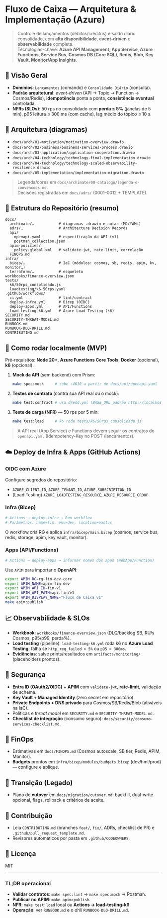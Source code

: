 # Fluxo de Caixa — Arquitetura & Implementação (Azure)

> Controle de lançamentos (débitos/créditos) e saldo diário consolidado, com **alta disponibilidade**, **event-driven** e **observabilidade** completa.  
> Tecnologias-chave: **Azure API Management, App Service, Azure Functions, Service Bus, Cosmos DB (Core SQL), Redis, Blob, Key Vault, Monitor/App Insights**.

## 🔎 Visão Geral
- **Domínios**: `Lançamentos` (comando) e `Consolidado Diário` (consulta).
- **Padrão arquitetural**: *event-driven* (API → Topic → Function → Cosmos/Redis), **idempotência** ponta a ponta, **consistência eventual** controlada.
- **NFRs (SLOs)**: 50 rps no consolidado com **perda ≤ 5%** (janelas de 5 min), p95 leitura ≤ 300 ms (com cache), lag médio do tópico ≤ 10 s.

## 🧭 Arquitetura (diagramas)
- `docs/arch/01-motivation/motivation-overview.drawio`
- `docs/arch/02-business/business-services-process.drawio`
- `docs/arch/03-application/application-cooperation.drawio`
- `docs/arch/04-technology/technology-final-implementation.drawio`
- `docs/arch/04-technology/technology-scaled-observability-resilience.drawio`
- `docs/arch/05-implementation/implementation-migration.drawio`

> Legenda/cores em `docs/archimate/00-catalogo/legenda-e-convencoes.md`.  
> Decisões registradas em `docs/adrs/` (0001–0012 + TEMPLATE).

## 📁 Estrutura do Repositório (resumo)
```
docs/
  archimate/…           # diagramas .drawio e notas (MD/YAML)
  adrs/…                # Architecture Decision Records
  api/
    openapi.yaml        # especificação da API (v1)
    postman_collection.json
  apim-policies/
    policy-global.xml   # validate-jwt, rate-limit, correlação
  FINOPS.md
infra/
  bicep/…               # IaC (módulos: cosmos, sb, redis, apim, kv, monitor…)
  terraform/…           # esqueleto
workbooks/finance-overview.json
tests/
  k6/50rps_consolidado.js
  loadtesting/k6-50rps.yaml
.github/workflows/
  ci.yml                # lint/contract
  deploy-infra.yml      # Bicep (OIDC)
  deploy-apps.yml       # API/Functions
  load-testing-k6.yml   # Azure Load Testing (k6)
SECURITY.md
SECURITY-THREAT-MODEL.md
RUNBOOK.md
RUNBOOK-DLQ-DRILL.md
CONTRIBUTING.md
```

## 🧪 Como rodar localmente (MVP)
Pré-requisitos: **Node 20+**, **Azure Functions Core Tools**, **Docker** (opcional), **k6** (opcional).

1. **Mock da API** (sem backend) com Prism:
   ```bash
   make spec:mock     # sobe :4010 a partir de docs/api/openapi.yaml
   ```
2. **Testes de contrato** (contra sua API real ou o mock):
   ```bash
   make test:contract # usa dredd.yml (BASE_URL padrão http://localhost:3000/api.fin/v1)
   ```
3. **Teste de carga (NFR)** — 50 rps por 5 min:
   ```bash
   make test:load     # k6 roda tests/k6/50rps_consolidado.js
   ```

> A API real (App Service) e Functions devem seguir os contratos do `openapi.yaml` (Idempotency-Key no POST /lancamentos).

## ☁️ Deploy de Infra & Apps (GitHub Actions)
### OIDC com Azure
Configure segredos do repositório:
- `AZURE_CLIENT_ID`, `AZURE_TENANT_ID`, `AZURE_SUBSCRIPTION_ID`
- (Load Testing) `AZURE_LOADTESTING_RESOURCE`, `AZURE_RESOURCE_GROUP`

### Infra (Bicep)
```bash
# Actions → deploy-infra → Run workflow
# Parâmetros: name=fin, env=dev, location=eastus
```
O workflow cria RG e aplica `infra/bicep/main.bicep` (cosmos, service bus, redis, storage, apim, key vault, monitor).

### Apps (API/Functions)
```bash
# Actions → deploy-apps → informar nomes dos apps (WebApp/Function)
```
Use `APIM` para importar o **OpenAPI**:
```bash
export APIM_RG=rg-fin-dev-core
export APIM_NAME=apim-fin-dev
export APIM_API_ID=fin-v1
export APIM_API_PATH=api.fin/v1
export APIM_DISPLAY_NAME="Fluxo de Caixa v1"
make apim:publish
```

## 📈 Observabilidade & SLOs
- **Workbook**: `workbooks/finance-overview.json` (DLQ/backlog SB, RU/s Cosmos, p95/p99, perda%).
- **Load testing** (pipeline): `load-testing-k6.yml` roda k6 no **Azure Load Testing**; falha se `http_req_failed > 5%` ou `p95 > 300ms`.
- **Evidências**: salve prints/resultados em `artifacts/monitoring/` (placeholders prontos).

## 🔐 Segurança
- **Entra ID (OAuth2/OIDC)** + **APIM** com `validate-jwt`, **rate-limit**, validação de schema.
- **Key Vault + Managed Identity** (zero secret em repositório).
- **Private Endpoints + DNS privado** para Cosmos/SB/Redis/Blob (ativáveis na IaC).
- Políticas e *threat model* em `SECURITY.md` e `SECURITY-THREAT-MODEL.md`.
- **Checklist de integração** (consumo seguro): `docs/security/consumo-servicos-checklist.md`.

## 💸 FinOps
- Estimativas em `docs/FINOPS.md` (Cosmos autoscale, SB tier, Redis, APIM, Monitor).
- **Budgets** prontos em `infra/bicep/modules/budgets.bicep` (dev/hml/prod) — configure e aplique.

## 🔄 Transição (Legado)
- Plano de **cutover** em `docs/migration/cutover.md`: backfill, dual-write opcional, flags, rollback e critérios de aceite.

## 🤝 Contribuição
- Leia `CONTRIBUTING.md` (branches `feat/`, `fix/`, ADRs, checklist de PR) e `.github/pull_request_template.md`.
- Revisores automáticos por pasta em `.github/CODEOWNERS`.

## 📜 Licença
MIT

---

### TL;DR operacional
- **Validar contratos**: `make spec:lint` → `make spec:mock` → Postman.  
- **Publicar no APIM**: `make apim:publish`.  
- **NFR**: `make test:load` local ou **Actions → load-testing-k6**.  
- **Operação**: ver `RUNBOOK.md` e o *drill* `RUNBOOK-DLQ-DRILL.md`.
